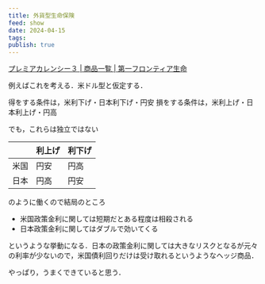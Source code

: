 ```yaml
---
title: 外貨型生命保険
feed: show
date: 2024-04-15
tags: 
publish: true
---
```

[プレミアカレンシー３ \| 商品一覧 \| 第一フロンティア生命](https://www.d-frontier-life.co.jp/products/product.html?product=164&agency=90)

例えばこれを考える．米ドル型と仮定する．

得をする条件は，米利下げ・日本利下げ・円安
損をする条件は，米利上げ・日本利上げ・円高

でも，これらは独立ではない

|     | 利上げ | 利下げ |
| :-- | :-- | :-- |
| 米国  | 円安  | 円高  |
| 日本  | 円高  | 円安  |

のように働くので結局のところ
- 米国政策金利に関しては短期だとある程度は相殺される
- 日本政策金利に関してはダブルで効いてくる

というような挙動になる．日本の政策金利に関しては大きなリスクとなるが元々の利率が少ないので，米国債利回りだけは受け取れるというようなヘッジ商品．

やっぱり，うまくできていると思う．
